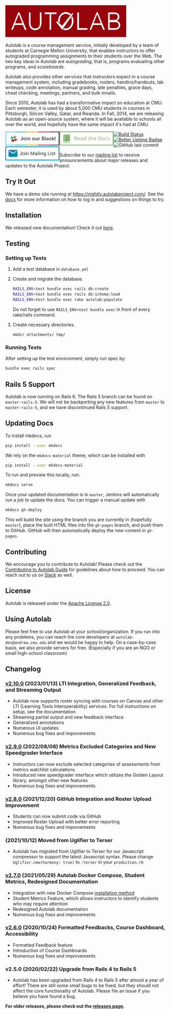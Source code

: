 <a href="https://autolabproject.com">
  <img src="public/images/autolab_banner.svg" width="380px" height="100px">
</a>

Autolab is a course management service, initially developed by a team of students at Carnegie Mellon University, that enables instructors to offer autograded programming assignments to their students over the Web. The two key ideas in Autolab are *autograding*, that is, programs evaluating other programs, and *scoreboards*.

Autolab also provides other services that instructors expect in a course management system, including gradebooks, rosters, handins/handouts, lab writeups, code annotation, manual grading, late penalties, grace days, cheat checking, meetings, partners, and bulk emails.

Since 2010, Autolab has had a transformative impact on education at CMU. Each semester, it is used by about 5,000 CMU students in courses in Pittsburgh, Silicon Valley, Qatar, and Rwanda. In Fall, 2014, we are releasing Autolab as an open-source system, where it will be available to schools all over the world, and hopefully have the same impact it's had at CMU.


<p>
<a href="https://join.slack.com/t/autolab/shared_invite/zt-1maodn5ti-jdLHUnm5sZkuLn4PJNaTbw" style="float:left">
  <img src="public/images/join_slack.svg" width="170px" height="44px">
</a>

<a href="https://docs.autolabproject.com/" style="float:left">
  <img src="public/images/read_the_docs.svg" width="170px" height="44px">
</a>

<a href="https://groups.google.com/g/autolabproject" style="float:left">
 <img src="public/images/mailing_list.svg" width="170px" height="44px">
</a>
</p>

[![Build Status](http://autolab-d01.club.cc.cmu.edu:8080/buildStatus/icon?job=autolab+demosite)](http://autolab-d01.club.cc.cmu.edu:8080/job/autolab%20demosite/)
[![Better Uptime Badge](https://betteruptime.com/status-badges/v1/monitor/95ro.svg)](https://betteruptime.com/?utm_source=status_badge)
![GitHub last commit](https://img.shields.io/github/last-commit/autolab/Autolab)

Subscribe to our [mailing list](https://groups.google.com/g/autolabproject) to receive announcements about major releases and updates to the Autolab Project.

## Try It Out
We have a demo site running at https://nightly.autolabproject.com/. See the [docs](https://docs.autolabproject.com/#demonstration-site) for more information on how to log in and suggestions on things to try.

## Installation

We released new documentation! Check it out [here](https://docs.autolabproject.com).

## Testing

### Setting up Tests

1. Add a test database in `database.yml`

2. Create and migrate the database.
	```sh
	RAILS_ENV=test bundle exec rails db:create
	RAILS_ENV=test bundle exec rails db:schema:load
	RAILS_ENV=test bundle exec rake autolab:populate
	```
   Do not forget to use `RAILS_ENV=test bundle exec` in front of every rake/rails command.

3. Create necessary directories.

	```
	mkdir attachments/ tmp/
	```

### Running Tests

After setting up the test environment, simply run spec by:

```sh
bundle exec rails spec
```

## Rails 5 Support
Autolab is now running on Rails 6. The Rails 5 branch can be found on `master-rails-5`. 
We will not be backporting any new features from `master` to `master-rails-5`, and we have discontinued Rails 5 support.

## Updating Docs
To install mkdocs, run
```bash
pip install --user mkdocs
```

We rely on the `mkdocs-material` theme, which can be installed with
```bash
pip install --user mkdocs-material
```

To run and preview this locally, run:

```bash
mkdocs serve
```

Once your updated documentation is in `master`, Jenkins will automatically run a job to update the docs. You can trigger a manual update with

```bash
mkdocs gh-deploy
```

This will build the site using the branch you are currently in (hopefully `master`), place the built HTML files into the `gh-pages` branch, and push them to GitHub. GitHub will then automatically deploy the new content in `gh-pages`.

## Contributing

We encourage you to contribute to Autolab! Please check out the
[Contributing to Autolab Guide](https://github.com/autolab/Autolab/blob/master/CONTRIBUTING.md) for guidelines about how to proceed. You can reach out to us on [Slack](https://join.slack.com/t/autolab/shared_invite/zt-1maodn5ti-jdLHUnm5sZkuLn4PJNaTbw) as well.

## License

Autolab is released under the [Apache License 2.0](http://opensource.org/licenses/Apache-2.0).

## Using Autolab

Please feel free to use Autolab at your school/organization. If you run into any problems, you can reach the core developers at `autolab-dev@andrew.cmu.edu` and we would be happy to help. On a case-by-case basis, we also provide servers for free. (Especially if you are an NGO or small high-school classroom)


## Changelog
### [v2.10.0](https://github.com/autolab/Autolab/releases/tag/v2.10.0) (2023/01/13) LTI Integration, Generalized Feedback, and Streaming Output
- Autolab now supports roster syncing with courses on Canvas and other LTI (Learning Tools Interoperability) services. For full instructions on setup, see the documentation.
- Streaming partial output and new feedback interface
- Generalized annotations
- Numerous UI updates
- Numerous bug fixes and improvements

### [v2.9.0](https://github.com/autolab/Autolab/releases/tag/v2.9.0) (2022/08/08) Metrics Excluded Categories and New Speedgrader Interface
- Instructors can now exclude selected categories of assessments from metrics watchlist calculations
- Introduced new speedgrader interface which utilizes the Golden Layout library, amongst other new features
- Numerous bug fixes and improvements

### [v2.8.0](https://github.com/autolab/Autolab/releases/tag/v2.8.0) (2021/12/20) GitHub Integration and Roster Upload Improvement
- Students can now submit code via GitHub
- Improved Roster Upload with better error reporting
- Numerous bug fixes and improvements

### (2021/10/12) Moved from Uglifier to Terser
- Autolab has migrated from Uglifier to Terser for our Javascript compressor to support the latest Javascript syntax. Please change `Uglifier.new(harmony: true)` to `:terser` in your `production.rb`

### [v2.7.0](https://github.com/autolab/Autolab/releases/tag/v2.7.0) (2021/05/29) Autolab Docker Compose, Student Metrics, Redesigned Documentation
- Integration with new Docker Compose [installation method](https://github.com/autolab/docker)
- Student Metrics Feature, which allows instructors to identify students who may require attention
- Redesigned Autolab documentation
- Numerous bug fixes and improvements

### [v2.6.0](https://github.com/autolab/Autolab/releases/tag/v2.6.0) (2020/10/24) Formatted Feedbacks, Course Dashboard, Accessibility
- Formatted Feedback feature
- Introduction of Course Dashboards
- Numerous bug fixes and improvements

### v2.5.0 (2020/02/22) Upgrade from Rails 4 to Rails 5
- Autolab has been upgraded from Rails 4 to Rails 5 after almost a year of effort! There are still some small
bugs to be fixed, but they should not affect the core functionality of Autolab. Please file an issue if you believe
you have found a bug.

**For older releases, please check out the [releases page](https://github.com/autolab/Autolab/releases).**
